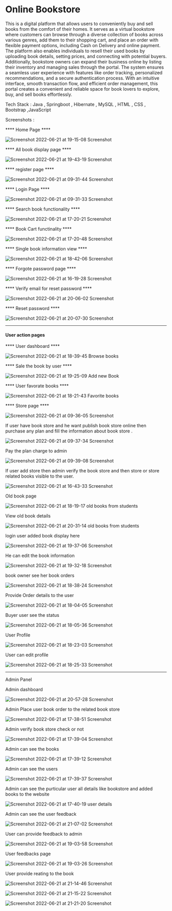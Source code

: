 # Online Bookstore

This is a digital platform that allows users to conveniently buy and sell books from the comfort of their homes. It serves as a virtual bookstore where customers can browse through a diverse collection of books across various genres, add them to their shopping cart, and place an order with flexible payment options, including Cash on Delivery and online payment. The platform also enables individuals to resell their used books by uploading book details, setting prices, and connecting with potential buyers. Additionally, bookstore owners can expand their business online by listing their inventory and managing sales through the portal. The system ensures a seamless user experience with features like order tracking, personalized recommendations, and a secure authentication process. With an intuitive interface, smooth transaction flow, and efficient order management, this portal creates a convenient and reliable space for book lovers to explore, buy, and sell books effortlessly.

Tech Stack : Java , Springboot , Hibernate , MySQL , HTML , CSS , Bootstrap ,JavaScript

Screenshots :

**** Home Page ****

![Screenshot 2022-06-21 at 19-15-08 Screenshot](https://user-images.githubusercontent.com/118426413/202613740-6db280ae-5b97-46ab-b7d5-a7b74ef42628.png)


**** All book display page ****

![Screenshot 2022-06-21 at 19-43-19 Screenshot](https://user-images.githubusercontent.com/118426413/202614149-8bdd70e6-51a2-42c0-a96a-890cdd3d22de.png)


**** register page **** 

![Screenshot 2022-06-21 at 09-31-44 Screenshot](https://user-images.githubusercontent.com/118426413/202614247-cc557942-6a24-4f63-aa97-69c7bf498853.png)


**** Login Page ****


![Screenshot 2022-06-21 at 09-31-33 Screenshot](https://user-images.githubusercontent.com/118426413/202614302-ba2d1e02-07fa-4ef2-a4a7-10ec8af2843e.png)


**** Search book functionality ****

![Screenshot 2022-06-21 at 17-20-21 Screenshot](https://user-images.githubusercontent.com/118426413/202614403-984c321b-e975-493d-a92f-4e9d93032543.png)


**** Book Cart functinality ****

![Screenshot 2022-06-21 at 17-20-48 Screenshot](https://user-images.githubusercontent.com/118426413/202614534-763a26de-8636-4ffd-8cb2-4e884c60ff79.png)


**** Single book information view ****

![Screenshot 2022-06-21 at 18-42-06 Screenshot](https://user-images.githubusercontent.com/118426413/202614674-4e16378c-eb31-4004-a149-11c56e5f96d7.png)


**** Forgote password page ****

![Screenshot 2022-06-21 at 16-19-28 Screenshot](https://user-images.githubusercontent.com/118426413/202614965-75db077c-ef25-4c46-90d9-7b5f4053c327.png)


**** Verify email for reset password ****

![Screenshot 2022-06-21 at 20-06-02 Screenshot](https://user-images.githubusercontent.com/118426413/202614838-262548a8-0489-4608-b6e9-ab68df868ed9.png)

**** Reset password ****

![Screenshot 2022-06-21 at 20-07-30 Screenshot](https://user-images.githubusercontent.com/118426413/202614780-02cab03d-aafe-412c-8556-9b32f0c84bce.png)


*************************************************************************

#### User action pages ####

**** User dashboard ****

![Screenshot 2022-06-21 at 18-39-45 Browse books](https://user-images.githubusercontent.com/118426413/202615144-ba80ad9d-2985-4ad2-a315-164ee4dcb617.png)


**** Sale the book by user ****

![Screenshot 2022-06-21 at 19-25-09 Add new Book](https://user-images.githubusercontent.com/118426413/202615288-b75278db-4e9f-458e-aba7-acf0f1919366.png)


**** User favorate books ****

![Screenshot 2022-06-21 at 18-21-43 Favorite books](https://user-images.githubusercontent.com/118426413/202615401-8957c16d-4634-4ee2-a4ac-6efe3edf2aa5.png)


**** Store page ****


![Screenshot 2022-06-21 at 09-36-05 Screenshot](https://user-images.githubusercontent.com/118426413/202615581-50eef690-48e3-4866-a5a1-9482075116c7.png)


If user have book store and he want publish book store online then purchase any plan and fill the information about book store .

![Screenshot 2022-06-21 at 09-37-34 Screenshot](https://user-images.githubusercontent.com/118426413/202615745-7bf68287-ab11-468d-a686-a96cdf286117.png)


Pay the plan charge to admin

![Screenshot 2022-06-21 at 09-39-08 Screenshot](https://user-images.githubusercontent.com/118426413/202615806-f6f53e6d-0a57-494a-b0ed-5677ab6f1a2d.png)


If user add store then admin verify the book store and then store or store related books visible to the user.

![Screenshot 2022-06-21 at 16-43-33 Screenshot](https://user-images.githubusercontent.com/118426413/202616137-301464b2-bb05-415c-b30d-ffc393c4b2d2.png)


Old book page 

![Screenshot 2022-06-21 at 18-19-17 old books from students](https://user-images.githubusercontent.com/118426413/202616218-fed380e7-52a0-4e9e-9f69-3671daac2878.png)


View old book details 

![Screenshot 2022-06-21 at 20-31-14 old books from students](https://user-images.githubusercontent.com/118426413/202616320-80254c46-ccb6-4924-b750-248d61d22d52.png)


login user added book display here

![Screenshot 2022-06-21 at 19-37-06 Screenshot](https://user-images.githubusercontent.com/118426413/202616419-0fbdc2bd-eeb7-4a66-a9f3-af6ae39c5eba.png)


He can edit the book information

![Screenshot 2022-06-21 at 19-32-18 Screenshot](https://user-images.githubusercontent.com/118426413/202616496-c3daeb26-3dce-4cdb-aeda-bf1bbd8f3699.png)


book owner see her book orders

![Screenshot 2022-06-21 at 18-38-24 Screenshot](https://user-images.githubusercontent.com/118426413/202616625-3d5f8174-2f34-4f71-9875-ea5e09dcfa1a.png)


Provide Order details to the user

![Screenshot 2022-06-21 at 18-04-05 Screenshot](https://user-images.githubusercontent.com/118426413/202616757-19bdd612-5427-4994-83b1-3ce1d0d05662.png)


Buyer user see the status

![Screenshot 2022-06-21 at 18-05-36 Screenshot](https://user-images.githubusercontent.com/118426413/202616918-1360c0d3-2f43-4e58-bd2a-fceebc1040fa.png)


User Profile

![Screenshot 2022-06-21 at 18-23-03 Screenshot](https://user-images.githubusercontent.com/118426413/202617039-ab5b333b-8e5a-46ff-b9a5-dbe14d297393.png)


User can edit profile

![Screenshot 2022-06-21 at 18-25-33 Screenshot](https://user-images.githubusercontent.com/118426413/202617072-8da129f5-454d-487e-b629-6671068b1b15.png)


**************************************************************************

Admin Panel

Admin dashboard

![Screenshot 2022-06-21 at 20-57-28 Screenshot](https://user-images.githubusercontent.com/118426413/202617195-396d5622-bd75-4b35-8d0c-6327a7ebfc42.png)


Admin Place user book order to the related book store

![Screenshot 2022-06-21 at 17-38-51 Screenshot](https://user-images.githubusercontent.com/118426413/202617392-d51882d5-9e5b-42d8-ae02-af97690ad92d.png)


Admin verify book store check or not 

![Screenshot 2022-06-21 at 17-39-04 Screenshot](https://user-images.githubusercontent.com/118426413/202617466-2c3a25bf-0b09-46f9-94b9-88d3ad79471b.png)

Admin can see  the books

![Screenshot 2022-06-21 at 17-39-12 Screenshot](https://user-images.githubusercontent.com/118426413/202617567-7e52c2de-a384-478c-8b1f-c9ba1ed87816.png)


Admin can see the users 

![Screenshot 2022-06-21 at 17-39-37 Screenshot](https://user-images.githubusercontent.com/118426413/202617614-7a243ae8-d520-4ab6-a580-7018809cac0d.png)


Admin can see the purticular user all details like bookstore and added books to the website

![Screenshot 2022-06-21 at 17-40-19 user details](https://user-images.githubusercontent.com/118426413/202617793-f6e8204e-185f-470c-a021-70422ac0094e.png)

Admin can see the user feedback

![Screenshot 2022-06-21 at 21-07-02 Screenshot](https://user-images.githubusercontent.com/118426413/202617946-0b18daeb-e0ac-4d0c-9c5f-614846afbafd.png)


User can provide feedback to admin

![Screenshot 2022-06-21 at 19-03-58 Screenshot](https://user-images.githubusercontent.com/118426413/202618108-be920279-0ef3-4419-8d0a-7504df1b5d54.png)


User feedbacks page

![Screenshot 2022-06-21 at 19-03-26 Screenshot](https://user-images.githubusercontent.com/118426413/202618252-682b0df5-1c3d-4bcf-9da7-ab52d5776f0f.png)


User provide reating to the book

![Screenshot 2022-06-21 at 21-14-46 Screenshot](https://user-images.githubusercontent.com/118426413/202618317-d0c62938-2d99-4b96-aa69-05999598bc61.png)


![Screenshot 2022-06-21 at 21-15-22 Screenshot](https://user-images.githubusercontent.com/118426413/202618333-ad4808ab-2b96-4cf3-9880-bf3e83e46835.png)


![Screenshot 2022-06-21 at 21-21-20 Screenshot](https://user-images.githubusercontent.com/118426413/202618429-e873bc63-4914-4ce9-886b-2ed69db551f7.png)












